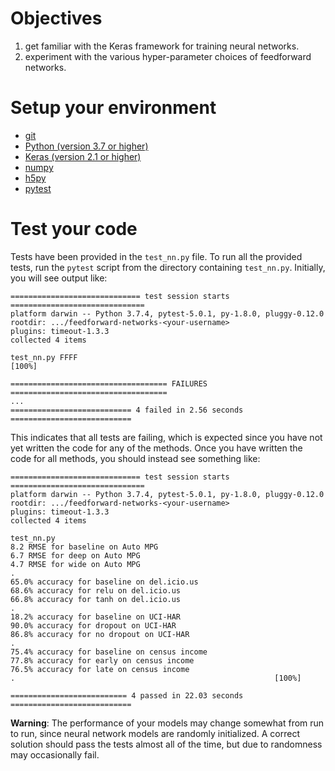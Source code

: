 # Objectives

1. get familiar with the Keras framework for training neural networks.
2. experiment with the various hyper-parameter choices of feedforward networks.

# Setup your environment

* [git](https://git-scm.com/downloads)
* [Python (version 3.7 or higher)](https://www.python.org/downloads/)
* [Keras (version 2.1 or higher)](https://keras.io/)
* [numpy](http://www.numpy.org/)
* [h5py](https://www.h5py.org/)
* [pytest](https://docs.pytest.org/)


# Test your code

Tests have been provided in the `test_nn.py` file.
To run all the provided tests, run the ``pytest`` script from the directory
containing ``test_nn.py``.
Initially, you will see output like:
```
============================= test session starts ==============================
platform darwin -- Python 3.7.4, pytest-5.0.1, py-1.8.0, pluggy-0.12.0
rootdir: .../feedforward-networks-<your-username>
plugins: timeout-1.3.3
collected 4 items

test_nn.py FFFF                                                          [100%]

=================================== FAILURES ===================================
...
=========================== 4 failed in 2.56 seconds ===========================
```
This indicates that all tests are failing, which is expected since you have not
yet written the code for any of the methods.
Once you have written the code for all methods, you should instead see
something like:
```
============================= test session starts ==============================
platform darwin -- Python 3.7.4, pytest-5.0.1, py-1.8.0, pluggy-0.12.0
rootdir: .../feedforward-networks-<your-username>
plugins: timeout-1.3.3
collected 4 items

test_nn.py
8.2 RMSE for baseline on Auto MPG
6.7 RMSE for deep on Auto MPG
4.7 RMSE for wide on Auto MPG
.
65.0% accuracy for baseline on del.icio.us
68.6% accuracy for relu on del.icio.us
66.8% accuracy for tanh on del.icio.us
.
18.2% accuracy for baseline on UCI-HAR
90.0% accuracy for dropout on UCI-HAR
86.8% accuracy for no dropout on UCI-HAR
.
75.4% accuracy for baseline on census income
77.8% accuracy for early on census income
76.5% accuracy for late on census income
.                                                          [100%]

========================== 4 passed in 22.03 seconds ===========================
```
**Warning**: The performance of your models may change somewhat from run to run,
since neural network models are randomly initialized.
A correct solution should pass the tests almost all of the time, but due to randomness may occasionally fail.

